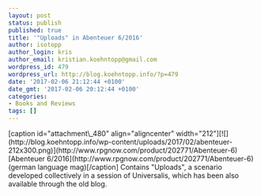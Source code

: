 ```yaml
---
layout: post
status: publish
published: true
title: '"Uploads" in Abenteuer 6/2016'
author: isotopp
author_login: kris
author_email: kristian.koehntopp@gmail.com
wordpress_id: 479
wordpress_url: http://blog.koehntopp.info/?p=479
date: '2017-02-06 21:12:44 +0100'
date_gmt: '2017-02-06 20:12:44 +0100'
categories:
- Books and Reviews
tags: []
---
```

<p>[caption id="attachment\_480" align="aligncenter" width="212"][![](http://blog.koehntopp.info/wp-content/uploads/2017/02/abenteuer-212x300.png)](http://www.rpgnow.com/product/202771/Abenteuer-6) [Abenteuer 6/2016](http://www.rpgnow.com/product/202771/Abenteuer-6) (german language mag)[/caption] Contains "Uploads", a scenario developed collectively in a session of Universalis, which has been also available through the old blog.</p>
